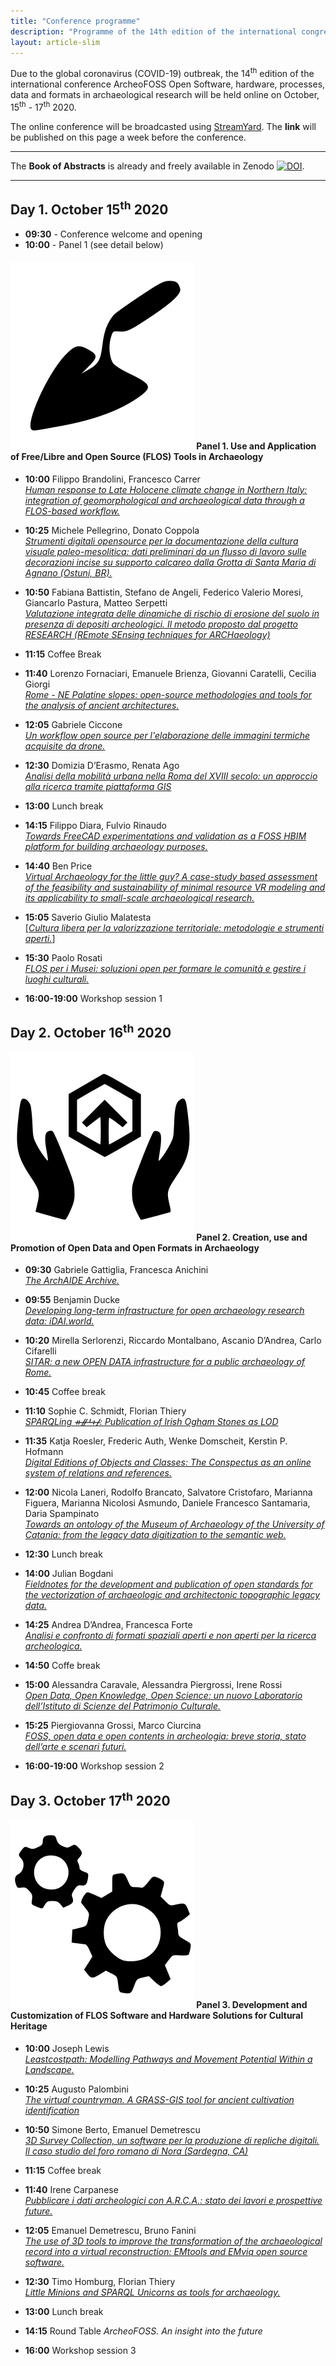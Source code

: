 ```yaml
---
title: "Conference programme"
description: "Programme of the 14th edition of the international congress ArcheoFOSS: open software, hardware, processes, data, and formats in archaeological research"
layout: article-slim
---
```


Due to the global coronavirus (COVID-19) outbreak, the 14<sup>th</sup> edition of the international conference ArcheoFOSS Open Software, hardware, processes, data and formats in archaeological research will be held online on October, 15<sup>th</sup> - 17<sup>th</sup> 2020.


The online conference will be broadcasted using [StreamYard](https://streamyard.com/). 
The **link** will be published on this page a week before the conference. 

---

The **Book of Abstracts** is already and freely available in Zenodo [![DOI](https://zenodo.org/badge/DOI/10.5281/zenodo.4002961.svg)](https://doi.org/10.5281/zenodo.4002961).

---

## Day 1. October 15<sup>th</sup> 2020

- **09:30** - Conference welcome and opening
- **10:00** - Panel 1 (see detail below)

#### ![icon](images/icons/trowel.svg "Trowel") Panel 1. Use and Application of Free/Libre and Open Source (FLOS) Tools in Archaeology 

- **10:00** Filippo Brandolini, Francesco Carrer  
[*Human response to Late Holocene climate change in Northern Italy: integration of geomorphological and archaeological data through a FLOS-based workflow.*](abstracts/brandolini)

- **10:25** Michele Pellegrino, Donato Coppola  
[*Strumenti digitali opensource per la documentazione della cultura visuale paleo-mesolitica: dati preliminari da un flusso di lavoro sulle decorazioni incise su supporto calcareo dalla Grotta di Santa Maria di Agnano (Ostuni, BR).*](abstracts/pellegrino)

- **10:50**  Fabiana Battistin, Stefano de Angeli, Federico Valerio Moresi, Giancarlo Pastura, Matteo Serpetti  
[*Valutazione integrata delle dinamiche di rischio di erosione del suolo in presenza di depositi archeologici. Il metodo proposto dal progetto RESEARCH (REmote SEnsing techniques for ARCHaeology)*](/abstracts/battistin)

- **11:15** Coffee Break

- **11:40** Lorenzo Fornaciari, Emanuele Brienza, Giovanni Caratelli, Cecilia Giorgi  
[*Rome - NE Palatine slopes: open-source methodologies and tools for the analysis of ancient architectures.*](abstracts/fornaciari)

- **12:05** Gabriele Ciccone  
[*Un workflow open source per l'elaborazione delle immagini termiche acquisite da drone.*](abstracts/ciccone)

- **12:30** Domizia D’Erasmo, Renata Ago  
[*Analisi della mobilità urbana nella Roma del XVIII secolo: un approccio alla ricerca tramite piattaforma GIS*](abstracts/d-erasmo)

- **13:00** Lunch break

- **14:15** Filippo Diara, Fulvio Rinaudo  
[*Towards FreeCAD experimentations and validation as a FOSS HBIM platform for building archaeology purposes.*](abstracts/diara)

- **14:40** Ben Price  
[*Virtual Archaeology for the little guy? A case-study based assessment of the feasibility and sustainability of minimal resource VR modeling and its applicability to small-scale archaeological research.*](abstracts/price)

- **15:05** Saverio Giulio Malatesta  
[[*Cultura libera per la valorizzazione territoriale: metodologie e strumenti aperti.*]](abstracts/malatesta)

- **15:30** Paolo Rosati  
[*FLOS per i Musei: soluzioni open per formare le comunità e gestire i luoghi culturali.*](abstracts/rosati)

- **16:00-19:00** Workshop session 1

## Day 2. October 16<sup>th</sup> 2020

#### ![icon](./images/icons/share.svg "Share") Panel 2. Creation, use and Promotion of Open Data and Open Formats in Archaeology

- **09:30** Gabriele Gattiglia, Francesca Anichini  
[*The ArchAIDE Archive.*](abstracts/gattiglia)

- **09:55** Benjamin Ducke  
[*Developing long-term infrastructure for open archaeology research data: iDAI.world.*](abstracts/ducke)

- **10:20** Mirella Serlorenzi, Riccardo Montalbano, Ascanio D’Andrea, Carlo Cifarelli  
[*SITAR: a new OPEN DATA infrastructure for a public archaeology of Rome.*](abstracts/serlorenzi)

- **10:45** Coffee break

- **11:10** Sophie C. Schmidt, Florian Thiery  
[*SPARQLing ᚑᚌᚆᚐᚋ: Publication of Irish Ogham Stones as LOD*](abstracts/schmidt)

- **11:35** Katja Roesler, Frederic Auth, Wenke Domscheit, Kerstin P. Hofmann  
[*Digital Editions of Objects and Classes: The Conspectus as an online system of relations and references.* ](abstracts/roesler)

- **12:00** Nicola Laneri, Rodolfo Brancato, Salvatore Cristofaro, Marianna Figuera, Marianna Nicolosi Asmundo, Daniele Francesco Santamaria, Daria Spampinato  
[*Towards an ontology of the Museum of Archaeology of the University of Catania: from the legacy data digitization to the semantic web.*]((abstracts/laneri))

- **12:30** Lunch break

- **14:00** Julian Bogdani  
[*Fieldnotes for the development and publication of open standards for the vectorization of archaeologic and architectonic topographic legacy data.*](abstracts/bogdani)

- **14:25** Andrea D’Andrea, Francesca Forte  
[*Analisi e confronto di formati spaziali aperti e non aperti per la ricerca archeologica.*](abstracts/d-andrea)

- **14:50** Coffe break

- **15:00** Alessandra Caravale, Alessandra Piergrossi, Irene Rossi  
[*Open Data, Open Knowledge, Open Science: un nuovo Laboratorio dell’Istituto di Scienze del Patrimonio Culturale.*](abstracts/caravale)

- **15:25** Piergiovanna Grossi, Marco Ciurcina  
[*FOSS, open data e open contents in archeologia: breve storia, stato dell’arte e scenari futuri.*](abstracts/grossi)

- **16:00-19:00** Workshop session 2

## Day 3. October 17<sup>th</sup> 2020

#### ![icon](./images/icons/gears.svg "Gears") Panel 3. Development and Customization of FLOS Software and Hardware Solutions for Cultural Heritage 

- **10:00** Joseph Lewis  
[*Leastcostpath: Modelling Pathways and Movement Potential Within a Landscape.*](abstracts/lewis)

- **10:25** Augusto Palombini  
[*The virtual countryman. A GRASS-GIS tool for ancient cultivation identification*](abstracts/palombini)

- **10:50** Simone Berto, Emanuel Demetrescu  
[*3D Survey Collection, un software per la produzione di repliche digitali. Il caso studio del foro romano di Nora (Sardegna, CA)*](abstracts/berto)

- **11:15** Coffee break

- **11:40** Irene Carpanese  
[*Pubblicare i dati archeologici con A.R.C.A.: stato dei lavori e prospettive future.*](abstracts/carpanese)

- **12:05** Emanuel Demetrescu, Bruno Fanini  
[*The use of 3D tools to improve the transformation of the archaeological record into a virtual reconstruction: EMtools and EMviq open source software.*](abstracts/demetrescu)

- **12:30** Timo Homburg, Florian Thiery  
[*Little Minions and SPARQL Unicorns as tools for archaeology.*](abstracts/homburg)

- **13:00** Lunch break

- **14:15** Round Table *ArcheoFOSS. An insight into the future*

- **16:00** Workshop session 3